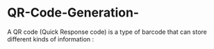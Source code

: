 # QR-Code-Generation-
A QR code (Quick Response code) is a type of barcode that can store different kinds of information :
